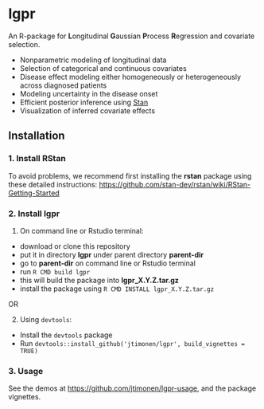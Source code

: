 # lgpr
An R-package for **L**ongitudinal **G**aussian **P**rocess **R**egression and covariate selection.

* Nonparametric modeling of longitudinal data
* Selection of categorical and continuous covariates
* Disease effect modeling either homogeneously or heterogeneously across diagnosed patients
* Modeling uncertainty in the disease onset
* Efficient posterior inference using [Stan](https://mc-stan.org/)
* Visualization of inferred covariate effects

## Installation

### 1. Install RStan
To avoid problems, we recommend first installing the **rstan** package using these detailed instructions:
https://github.com/stan-dev/rstan/wiki/RStan-Getting-Started

### 2. Install lgpr

1) On command line or Rstudio terminal:
* download or clone this repository
* put it in directory **lgpr** under parent directory **parent-dir**
* go to **parent-dir** on command line or Rstudio terminal
* run `R CMD build lgpr`
* this will build the package into **lgpr_X.Y.Z.tar.gz**
* install the package using `R CMD INSTALL lgpr_X.Y.Z.tar.gz`

OR

2) Using `devtools`:
* Install the `devtools` package
* Run `devtools::install_github('jtimonen/lgpr', build_vignettes = TRUE)`

### 3. Usage
See the demos at https://github.com/jtimonen/lgpr-usage, and the package vignettes.
